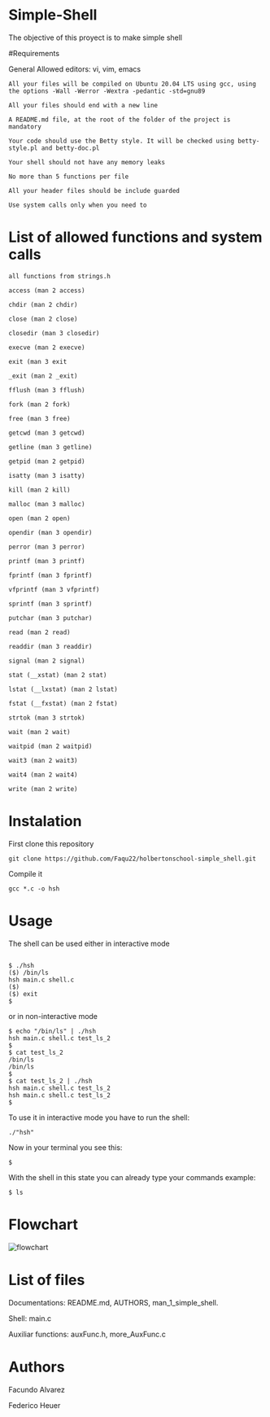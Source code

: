 # Simple-Shell
The objective of this proyect is to make simple shell

#Requirements

General
	Allowed editors: vi, vim, emacs

	All your files will be compiled on Ubuntu 20.04 LTS using gcc, using the options -Wall -Werror -Wextra -pedantic -std=gnu89

	All your files should end with a new line

	A README.md file, at the root of the folder of the project is mandatory

	Your code should use the Betty style. It will be checked using betty-style.pl and betty-doc.pl

	Your shell should not have any memory leaks

	No more than 5 functions per file

	All your header files should be include guarded

	Use system calls only when you need to

# List of allowed functions and system calls

	all functions from strings.h

	access (man 2 access)

	chdir (man 2 chdir)

	close (man 2 close)

	closedir (man 3 closedir)

	execve (man 2 execve)

	exit (man 3 exit

	_exit (man 2 _exit)

	fflush (man 3 fflush)

	fork (man 2 fork)

	free (man 3 free)

	getcwd (man 3 getcwd)

	getline (man 3 getline)

	getpid (man 2 getpid)

	isatty (man 3 isatty)

	kill (man 2 kill)

	malloc (man 3 malloc)

	open (man 2 open)

	opendir (man 3 opendir)

	perror (man 3 perror)

	printf (man 3 printf)

	fprintf (man 3 fprintf)

	vfprintf (man 3 vfprintf)

	sprintf (man 3 sprintf)

	putchar (man 3 putchar)

	read (man 2 read)

	readdir (man 3 readdir)

	signal (man 2 signal)

	stat (__xstat) (man 2 stat)

	lstat (__lxstat) (man 2 lstat)

	fstat (__fxstat) (man 2 fstat)

	strtok (man 3 strtok)

	wait (man 2 wait)

	waitpid (man 2 waitpid)

	wait3 (man 2 wait3)

	wait4 (man 2 wait4)

	write (man 2 write)

# Instalation
First clone this repository

`` git clone https://github.com/Faqu22/holbertonschool-simple_shell.git ``

Compile it

`` gcc *.c -o hsh ``
# Usage

The shell can be used either in interactive mode

```shell

$ ./hsh
($) /bin/ls
hsh main.c shell.c
($)
($) exit
$

```
or in non-interactive mode

```
$ echo "/bin/ls" | ./hsh
hsh main.c shell.c test_ls_2
$
$ cat test_ls_2
/bin/ls
/bin/ls
$
$ cat test_ls_2 | ./hsh
hsh main.c shell.c test_ls_2
hsh main.c shell.c test_ls_2
$

```
To use it in interactive mode you have to run the shell:

`` ./"hsh" ``

Now in your terminal you see this:

`` $ ``

With the shell in this state you can already type your commands
example:

``$ ls ``

# Flowchart

![flowchart](https://viewer.diagrams.net/?tags=%7B%7D&target=blank&highlight=0000ff&edit=_blank&layers=1&nav=1&title=Flowchar.png#R7VpbV9s4EP41OWf3gR7fSR4JBMpul3YPdFMehS1sLbLllRWI%2B%2BtXsuWrnMQUHKcnfUIaT3SZb74ZjdDEPA%2FXVxTEwV%2FEg3hiaN56Yl5MDEO3HJ3%2FEZJUSma6kUt8ijwpqwS36DuUQk1KV8iDSUOREYIZiptCl0QRdFlDBiglL021R4Kbs8bAh4rg1gVYlS6Rx4JcOjVOK%2FlHiPygmFl3ZvmXEBTKcidJADzyUhOZi4l5TglheStcn0MsrFfYZXmdLvGnJ%2Bfqj7%2BT%2F8DX%2BZ93N%2F%2Bc5INdvuYn5RYojNj7Di2xfAZ4Je0l98rSwoCUrCIPikG0iTkPWIh5U%2BfNfyFjqQQcrBjhIkJZQHwSAfyJkFjqPZKISTVd9GHknQlgef8BE%2FcpF10ijOUcvCf1p7yXMEqeSuzEACUQQhmDB4jnwH3ys4WeE0wo%2FxSRCIqhPO4Mci%2FV4haVdN7TthKDhKyoC7fomdLFAfXhtvGcXE%2Bsr%2BanErkrSELIaMoVKMSAoeemMwPJCb%2FUq3DnDQl9txvEZ%2BHSY%2BuLyLl5%2FHxthHN2TU70UwX23ZZrOkYn9B0uUnMgbnGafhO%2F%2F2AX3fvSB3jnYt3opbI3PGTdRtLGwmzbsmvURUkCuL1%2F%2Bz1bA1vRiDe4oS%2B3cFrg8BIgBm9jkFnpheeBJkx1%2FvLtzn0MkkRCsYOcr0PqGVIG11tNW3w9lVjIrDSV3ZcqwusFXEEtulvaQAQ6Zv44PUPegfHHUfhzgZIYgzSZiPRuqaQJSPiwSnYTpkEBwZ5LECIsrP8R4mfIkAs6aAUw8iPecTkqkHZzi0%2BJIp%2F3nKp3l3nLibVHupX9Ot%2B0Dr5Nh%2BKbrivo3XyeGA7mE88fKG%2F5rDTIWKxscLKi6H5YWbDtZ0trxXJqyH5NOB8M7S6NeSGhYOySMASR94uuG%2BlqzMam6%2Bw40mM3v3qmR%2FOwKgKFhR%2F4OEESqEhizGt5uJtng7m703T3E7PD3Y19urtaVacicrUMx7fHmhZSYoowAg8%2F%2BEx%2BCJHn5eSACfoOHrKhhM%2FGBEUs24Y9n9gXYizOh0TGqzI6tarjR15zt0RDgWSYrSOEMVVAsjowMofCyFYwWgLEkuyKSWSbVZ50UBSvWI%2BDxXGBqbcSjN3BOHOfaOpW53nwGE5%2FWw91u09%2FB5Z2pgqO94vbwzjYjwaRcVAQGSpE1xwhbfHt%2Bu6oYLHfGxb50y8i%2FG8OtlY7iOYrlb%2BqwD2jFKQ1NZlVNs%2FTOkaZduv%2FCTv0i3Vt1De26vNGvuLKM0sbviGeqNVkWS9qcI0S1nU9OvqR1jR6VHD7PdJqqpV%2BPm6%2FeyTtdnW7DZ%2Fej7LqQLMWZ%2BzWQPmW38x9x%2B6eZ9O62vrFBgflcoHDLxfs4YKW1kTI7pk13g0stb5Cj7zPK5OsquIlEXCz%2FR3xzZDR86hhHNYJsFh3DdvFGrorxsHUNl3Hjp9TrVaM08fOqfqsmyOHwg59MmoJO9pTih9KobY1QkrU1UcAX2i%2BTg1Sml1khTBJxBupgyOkNTu0Q66uJq1FVikQQcuYEp%2BCUDFkk3AHcglu9TXmYFdyhuqbI1%2FJNeKZvt9oVqTwsa4V3nobYJ%2B%2B7jbA3nUbMN2qP1AFcaq4ZHa7OIJPrhErb4l5%2B77WrhxSdEb3x3d%2FHvBD%2Fmi2bsGKdLvJv9r6uypa09yqP5A%2FqgfpAIjcHRIKN7506HgDsSUn9XjgN1ROap%2B4yyPSrpzkvD4n8W71EjvHp3rQbi7%2BBw%3D%3D)

# List of files

Documentations: README.md, AUTHORS, man_1_simple_shell.

Shell: main.c

Auxiliar functions: auxFunc.h, more_AuxFunc.c

# Authors

Facundo Alvarez

Federico Heuer

